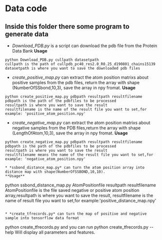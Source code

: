# Data code
## Inside this folder there some program to generate data
* *Download_PDB.py* is a script can download the pdb file from the Protein Data Bank
**Usage**
```
python Download_PDB.py cullpath datasetpath
cullpath is the path of cullpdb_pc40_res2.0_R0.25_d190801_chains15139
datasetpath is where you want to save the downloaded pdb files
```
* *create_positive_map.py* can extract the atom position matrixs about positive samples from the pdb files, return the array with shape (NumberOfSSbond,10,3), save the array in npy fromat.
**Usage**
```
python create_positive_map.py pdbpath resultpath resultfilename
pdbpath is the path of the pdbfiles to be processed
resultpath is where you want to save the result
resultfilename is the name of the result file you want to set,for example: 'positive_atom_position.npy'

```
* *create_negative_map.py* can extract the atom position matrixs about negative samples from the PDB files,return the array with shape (LengthOfAtom,10,3), save the array in npy fromat.
**Usage**
```
python create_negative_map.py pdbpath resultpath resultfilename
pdbpath is the path of the pdbfiles to be processed
resultpath is where you want to save the result
resultfilename means the name of the result file you want to set,for example: 'negative_atom_position.npy'

* *ssbond_distance_map.py* can turn the atom position array into distance map with shape(NumberOfSSBOND,10,10).
**Usage**
```
python ssbond_distance_map.py AtomPositionfile resultpath resultfilename
AtomPositionfile is the file saved negative or positive atom position array,resultpath is where you want to save the result, resultfilename is the name of result file you want to set,for example:'positive_distance_map.npy'
```

* *create_tfrecords.py* can turn the map of positive and negative sample into tensorflow data format
```
python create_tfrecords.py
and you can run python create_tfrecords.py --help Will display all parameters and features.
```

